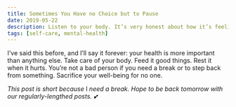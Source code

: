 ```yaml
---
title: Sometimes You Have no Choice but to Pause
date: 2019-05-22
description: Listen to your body. It’s very honest about how it’s feeling.
tags: [self-care, mental-health]
---
```


I’ve said this before, and I’ll say it forever: your health is more important than anything else. Take care of your body. Feed it good things. Rest it when it hurts. You’re not a bad person if you need a break or to step back from something. Sacrifice your well-being for no one.

_This post is short because_ I _need a break. Hope to be back tomorrow with our regularly-lengthed posts. 💕_
